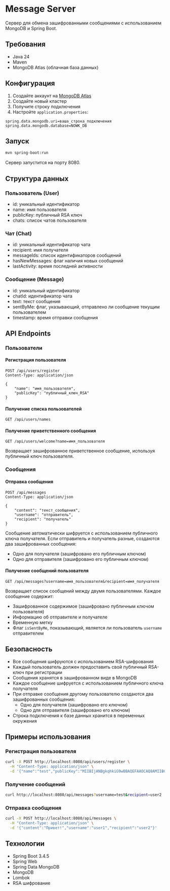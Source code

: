 # Message Server

Сервер для обмена зашифрованными сообщениями с использованием MongoDB и Spring Boot.

## Требования

- Java 24
- Maven
- MongoDB Atlas (облачная база данных)

## Конфигурация

1. Создайте аккаунт на [MongoDB Atlas](https://www.mongodb.com/cloud/atlas)
2. Создайте новый кластер
3. Получите строку подключения
4. Настройте `application.properties`:
```properties
spring.data.mongodb.uri=ваша_строка_подключения
spring.data.mongodb.database=NOWK_DB
```

## Запуск

```bash
mvn spring-boot:run
```

Сервер запустится на порту 8080.

## Структура данных

### Пользователь (User)
- id: уникальный идентификатор
- name: имя пользователя
- publicKey: публичный RSA ключ
- chats: список чатов пользователя

### Чат (Chat)
- id: уникальный идентификатор чата
- recipient: имя получателя
- messageIds: список идентификаторов сообщений
- hasNewMessages: флаг наличия новых сообщений
- lastActivity: время последней активности

### Сообщение (Message)
- id: уникальный идентификатор
- chatId: идентификатор чата
- text: текст сообщения
- sentByMe: флаг, указывающий, отправлено ли сообщение текущим пользователем
- timestamp: время отправки сообщения

## API Endpoints

### Пользователи

#### Регистрация пользователя
```
POST /api/users/register
Content-Type: application/json

{
    "name": "имя_пользователя",
    "publicKey": "публичный_ключ_RSA"
}
```

#### Получение списка пользователей
```
GET /api/users/names
```

#### Получение приветственного сообщения
```
GET /api/users/welcome?name=имя_пользователя
```
Возвращает зашифрованное приветственное сообщение, используя публичный ключ пользователя.

### Сообщения

#### Отправка сообщения
```
POST /api/messages
Content-Type: application/json

{
    "content": "текст_сообщения",
    "username": "отправитель",
    "recipient": "получатель"
}
```
Сообщение автоматически шифруется с использованием публичного ключа получателя. Если отправитель и получатель разные, создаются два зашифрованных сообщения:
- Одно для получателя (зашифровано его публичным ключом)
- Одно для отправителя (зашифровано его публичным ключом)

#### Получение сообщений пользователя
```
GET /api/messages?username=имя_пользователя&recipient=имя_получателя
```
Возвращает список сообщений между двумя пользователями. Каждое сообщение содержит:
- Зашифрованное содержимое (зашифровано публичным ключом пользователя)
- Информацию об отправителе и получателе
- Временную метку
- Флаг `isSentByMe`, показывающий, является ли пользователь `username` отправителем

## Безопасность

- Все сообщения шифруются с использованием RSA-шифрования
- Каждый пользователь должен предоставить свой публичный RSA-ключ при регистрации
- Сообщения хранятся в зашифрованном виде в MongoDB
- Каждое сообщение шифруется с использованием публичного ключа получателя
- При отправке сообщения другому пользователю создаются два зашифрованных сообщения:
  - Одно для получателя (зашифровано его ключом)
  - Одно для отправителя (зашифровано его ключом)
- Строка подключения к базе данных хранится в переменных окружения

## Примеры использования

### Регистрация пользователя
```bash
curl -X POST http://localhost:8080/api/users/register \
  -H "Content-Type: application/json" \
  -d '{"name":"test","publicKey":"MIIBIjANBgkqhkiG9w0BAQEFAAOCAQ8AMIIBCgKCAQEA..."}'
```

### Получение сообщений
```bash
curl http://localhost:8080/api/messages?username=test&recipient=user2
```

### Отправка сообщения
```bash
curl -X POST http://localhost:8080/api/messages \
  -H "Content-Type: application/json" \
  -d '{"content":"Привет!","username":"user1","recipient":"user2"}'
```

## Технологии

- Spring Boot 3.4.5
- Spring Web
- Spring Data MongoDB
- MongoDB
- Lombok
- RSA шифрование

